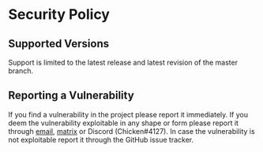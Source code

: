 # Security Policy

## Supported Versions

Support is limited to the latest release and latest revision of the master branch.

## Reporting a Vulnerability

If you find a vulnerability in the project please report it immediately.
If you deem the vulnerability exploitable in any shape or form please report it through [email](mailto:antti@antti.codes), [matrix](https://matrix.to/#/@antti:antti.codes) or Discord (Chicken#4127).
In case the vulnerability is not exploitable report it through the GitHub issue tracker.

